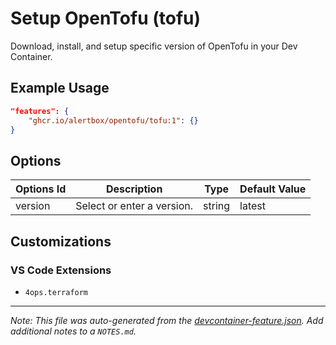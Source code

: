 
# Setup OpenTofu (tofu)

Download, install, and setup specific version of OpenTofu in your Dev Container.

## Example Usage

```json
"features": {
    "ghcr.io/alertbox/opentofu/tofu:1": {}
}
```

## Options

| Options Id | Description | Type | Default Value |
|-----|-----|-----|-----|
| version | Select or enter a version. | string | latest |

## Customizations

### VS Code Extensions

- `4ops.terraform`



---

_Note: This file was auto-generated from the [devcontainer-feature.json](https://github.com/alertbox/feature-setup-opentofu/blob/main/src/tofu/devcontainer-feature.json).  Add additional notes to a `NOTES.md`._
